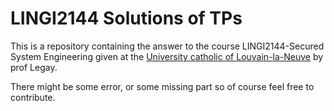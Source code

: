 # LINGI2144 Solutions of TPs

This is a repository containing the answer to the course LINGI2144-Secured System Engineering given at the [University catholic of Louvain-la-Neuve](https://uclouvain.be/fr/index.html) by prof Legay.

There might be some error, or some missing part so of course feel free to contribute.
